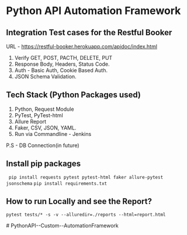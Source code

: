 # Python API Automation Framework

## Integration Test cases for the Restful Booker

URL - https://restful-booker.herokuapp.com/apidoc/index.html

1. Verify GET, POST, PACTH, DELETE, PUT
2. Response Body, Headers, Status Code.
3. Auth - Basic Auth, Cookie Based Auth.
4. JSON Schema Validation.

## Tech Stack (Python Packages used)
1. Python, Request Module
2. PyTest, PyTest-html
3. Allure Report
4. Faker, CSV, JSON, YAML.
5. Run via Commandline - Jenkins

P.S - DB Connection(in future)


## Install pip packages

``` pip install requests pytest pytest-html faker allure-pytest jsonschema```
```pip install requirements.txt```

## How to run Locally and see the Report?

```pytest tests/* -s -v --alluredir=./reports --html=report.html```









#   P y t h o n A P I - - C u s t o m - - A u t o m a t i o n F r a m e w o r k  
 